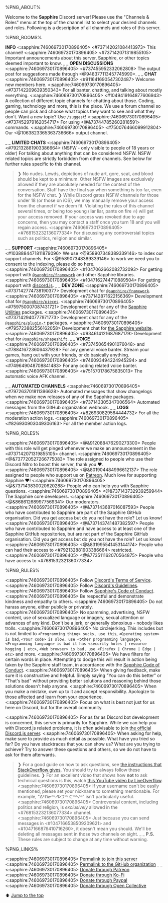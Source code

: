 %PNG_ABOUT%


Welcome to the **Sapphire** Discord server! Please use the "Channels & Roles" menu at the top of the channel list to select your desired channels and roles. Following is a description of all channels and roles of this server.


%PNG_ROOMS%

**INFO**
<:sapphire:746069730170896405> <#737142021084413973> This channel!
<:sapphire:746069730170896405> <#737142071319855105> Important announcements about this server, Sapphire, or other topics deemed important to know.
_ _
**OPEN DISCUSSIONS**
<:sapphire:746069730170896405> <#737455952332062808> The output post for suggestions made through <@948377113457745990>.
_ _
**CHAT**
<:sapphire:746069730170896405> <#911641690547302487> Welcome new members here.
<:sapphire:746069730170896405> <#737142209639350343> For all banter, chatting, and talking about mostly everything.
<:sapphire:746069730170896405> <#1049419164877606943> A collection of different topic channels for chatting about those. Coding, gaming, technology and more, this is the place. We use a forum channel so people can pick and choose what topics they want to see and what they don't. Want a new topic? Use `/suggest`!
<:sapphire:746069730170896405> <#737452979162054717> For using <@&737447852602818591> commands.
<:sapphire:746069730170896405> <#750076466099912804> Our <@1063823365363736666> output channel.


_ _
**LIMITED CHATS**
<:sapphire:746069730170896405> <#792132881903386664> (NSFW - only visible to people of 18 years or older) For talking about anything that can be considered NSFW. NSFW related topics are strictly forbidden from other channels. See below for further rules specific to this channel.
> ❯ No nudes. Lewds, depictions of nude art, gore, scat, and blood should be kept to a minimum. Other NSFW images are exclusively allowed if they are absolutely needed for the context of the conversation. Staff have the final say when something is too far, even for the NSFW chat.
> ❯ While Discord gates NSFW channels for those under 18 (or those on iOS), we may manually remove your access from the channel if we deem fit. Violating the rules of this channel several times, or being too young (liar liar, pants on fire :fire:) will get your access removed. If your access was revoked due to age concerns, then you may contact a staff once you turn 18 and you will regain access.
<:sapphire:746069730170896405> <#768153232136077334> For discussing any controversial topics such as politics, religion and similar.


_ _
**SUPPORT**
<:sapphire:746069730170896405> <#1038884471811879096> We use <@958907348389339146> to index our support channels. For <@958907348389339146> to work we need you to consent to the indexing, please do so here.
<:sapphire:746069730170896405> <#1047062662082732093> For getting support with [`@sapphire/framework`](https://github.com/sapphiredev/framework) and other Sapphire libraries.
<:sapphire:746069730170896405> <#1047162744710889504> For getting support with [discord.js](https://discord.js.org).
_ _
**DEV ZONE**
<:sapphire:746069730170896405> <#737142774738190377> Development chat for [`@sapphire/framework`](https://github.com/sapphiredev/framework).
<:sapphire:746069730170896405> <#737142871622156369> Development chat for [`@sapphire/pieces`](https://github.com/sapphiredev/pieces).
<:sapphire:746069730170896405> <#759750007087431721> Development chat for any of the [Sapphire Utilities](https://github.com/sapphiredev/utilities) packages.
<:sapphire:746069730170896405> <#737142940777971773> Development chat for any of the [`@sapphire/plugin-*`](https://github.com/sapphiredev/plugins) packages.
<:sapphire:746069730170896405> <#795723882556162058> Development chat for [the Sapphire website](https://sapphirejs.dev).
<:sapphire:746069730170896405> <#934614121687687179> Development chat for [`@sapphire/shapeshift`](https://github.com/sapphiredev/shapeshift).
_ _
**VOICE**
<:sapphire:746069730170896405> <#737450654901076048> and <#788416723606437928> For any general voice banter. Stream your games, hang out with your friends, or do basically anything.
<:sapphire:746069730170896405> <#746093494224945294> and <#749649048708841483> For any coding related voice banter.
<:sapphire:746069730170896405> <#751570178675835013> The automatic voice AFK channel.


_ _
**AUTOMATED CHANNELS**
<:sapphire:746069730170896405> <#797263701811396628> Automated messages that show changelogs when we make new releases of any of the Sapphire packages.
<:sapphire:746069730170896405> <#737143305347006564> Automated messages from the GitHub organization webhook.
_ _
**LOGS**
<:sapphire:746069730170896405> <#826930829564444732> For all the moderation action logs.
<:sapphire:746069730170896405> <#826930903049306163> For all the member action logs.


%PNG_ROLES%


<:sapphire:746069730170896405> <@&912088476290273300> People with this role will get pinged whenever we make an announcement in the <#737142071319855105> channel.
<:sapphire:746069730170896405> <@&737720527266775083> The role assigned to people who use their Discord Nitro to boost this server, thank you :heart:.
<:sapphire:746069730170896405> <@&801904484996612137> The role assigned to people who support us on [Patreon](https://sapphirejs.dev/patreon). Much love for supporting Sapphire :heart:!
<:sapphire:746069730170896405> <@&737143830020620288> People who can help you with Sapphire questions.
<:sapphire:746069730170896405> <@&737143732939259944> The Sapphire core developers.
<:sapphire:746069730170896405> <@&868612689977569341> Our moderators.
<:sapphire:746069730170896405> <@&737143687016087593> People who have contributed to Sapphire are part of the Sapphire GitHub organisation. Did you get access but do you not have the role? Let us know!
<:sapphire:746069730170896405> <@&737143741487382597> People who have contributed to Sapphire and have access to at least one of the Sapphire GitHub repositories, but are not part of the Sapphire GitHub organisation. Did you get access but do you not have the role? Let us know!
<:sapphire:746069730170896405> <@&831995541453144174> People who can had their access to <#792132881903386664> restricted.
<:sapphire:746069730170896405> <@&773511162070564875> People who have access to <#768153232136077334>.


%PNG_RULES%


<:sapphire:746069730170896405> Follow [Discord's Terms of Service](https://discord.com/terms).
<:sapphire:746069730170896405> Follow [Discord's Guidelines](https://discord.com/guidelines).
<:sapphire:746069730170896405> Follow [Sapphire's Code of Conduct](https://github.com/sapphiredev/.github/blob/main/.github/CODE_OF_CONDUCT.md).
<:sapphire:746069730170896405> Be respectful and demonstrate kindness and empathy to others.
<:sapphire:746069730170896405> Do not harass anyone, either publicly or privately.
<:sapphire:746069730170896405> No spamming, advertising, NSFW content, use of sexualized language or imagery, sexual attention or advances of any kind. Don't be a jerk, or generally obnoxious - nobody likes trolls.
<:sapphire:746069730170896405> No circlejerking. This includes but is not limited to `<Programming thing> sucks, use this`, `<Operating system> is bad`, `<Your code> is slow, use <other programming language>`, `<Programming language> is bad it has <security holes | resource hogging | etc>`, `<Web browser> is bad, use <Firefox | Chrome | Edge | etc>` and more.
<:sapphire:746069730170896405> We have filters for certain words in place. Attempting to dodge this will result in action being taken by the Sapphire staff team, in accordance with the [Sapphire Code of Conduct](https://github.com/sapphiredev/.github/blob/main/.github/CODE_OF_CONDUCT.md#enforcement-guidelines).
<:sapphire:746069730170896405> When giving feedback, make sure it is constructive and helpful. Simply saying "You can do this better" or "That's bad" without providing better solutions and reasoning behind those solutions doesn't help anyone.
<:sapphire:746069730170896405> When you make a mistake, own up to it and accept responsibility. Apologize to those affected and learn from your experience.
<:sapphire:746069730170896405> Focus on what is best not just for us here on Discord, but for the overall community.


<:sapphire:746069730170896405> For as far as Discord bot development is concerned, this server is primarily for Sapphire. While we can help you with Discord.js related problems, it is often advisable to join [the official Discord.js server](https://discord.gg/djs).
<:sapphire:746069730170896405> When asking for help, make sure to provide as much detail as possible. What have you tried so far? Do you have stacktraces that you can show us? What are you trying to achieve? Try to answer these questions and others, so we do not have to ask for them afterwards.
> ❯ For a good guide on how to ask questions, see [the instructions that StackOverflow gives](https://stackoverflow.com/help/how-to-ask). You should try to always follow these guidelines.
> ❯ For an excellent video that shows how **not** to ask technical questions is this, watch [this YouTube video by LiveOverflow](https://youtu.be/53zkBvL4ZB4).
<:sapphire:746069730170896405> If your username can't be easily mentioned, please set your nickname to something mentionable. For example, "ᐃᑦᑎᓂᖅᓯᐅᑐᖅ ᑕᖅᓴᖅ" isn't particularly useful.
<:sapphire:746069730170896405> Controversial content, including politics and religion, is _exclusively_ allowed in the <#768153232136077334> channel.
<:sapphire:746069730170896405> Just because you can send messages in <#1047166538509209621> and <#1047166876410716260>, it doesn't mean you should. We'll be deleting all messages sent in those two channels on sight.
_ _
**P.S.** These rules are subject to change at any time without warning.


%PNG_LINKS%


<:sapphire:746069730170896405> [Permalink to join this server](https://sapphirejs.dev/discord)
<:sapphire:746069730170896405> [Permalink to the GitHub organization](https://sapphirejs.dev/ghorg)
_ _
<:sapphire:746069730170896405> [Donate through Patreon](https://sapphirejs.dev/patreon)
<:sapphire:746069730170896405> [Donate through Ko-Fi](https://sapphirejs.dev/kofi)
<:sapphire:746069730170896405> [Donate through Paypal](https://sapphirejs.dev/paypal)
<:sapphire:746069730170896405> [Donate through Open Collective](https://sapphirejs.dev/opencollective)


⬆️ [Jump to the top](%JUMP_TO_TOP%)
